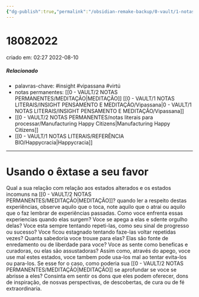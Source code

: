 ```yaml
---
{"dg-publish":true,"permalink":"/obsidian-remake-backup/0-vault/1-notas-literais/insight-pensamento-e-meditacao/usando-o-extase-a-seu-favor/","tags":["insight","vipassana","virtú"],"dgHomeLink":true,"dgShowLocalGraph":true,"dgShowFileTree":true,"dgEnableSearch":true,"noteIcon":""}
---
```


# 18082022
criado em: 02:27 2022-08-10

##### Relacionado
- palavras-chave: #insight #vipassana #virtú
- notas permanentes: [[0 - VAULT/2 NOTAS PERMANENTES/MEDITAÇÃO\|MEDITAÇÃO]] [[0 - VAULT/1 NOTAS LITERAIS/INSIGHT PENSAMENTO E MEDITAÇÃO/Vipassana\|0 - VAULT/1 NOTAS LITERAIS/INSIGHT PENSAMENTO E MEDITAÇÃO/Vipassana]]
- [[0 - VAULT/2 NOTAS PERMANENTES/notas literais para processar/Manufacturing Happy Citizens\|Manufacturing Happy Citizens]]
- [[0 - VAULT/1 NOTAS LITERAIS/REFERÊNCIA BIO/Happycracia\|Happycracia]]

---
# Usando o êxtase a seu favor
  
  

Qual a sua relação com relação aos estados alterados e os estados incomuns na [[0 - VAULT/2 NOTAS PERMANENTES/MEDITAÇÃO\|MEDITAÇÃO]]? quando ler a respeito destas experiências, observe aquilo que o toca, note aquilo que o atrai ou aquilo que o faz lembrar de experiências passadas. Como voce enfrenta essas experiencias quando elas surgem? Voce se apega a elas e sdente orgulho delas? Voce esta sempre tentando repeti-las, como seu sinal de progresso ou sucesso? Voce ficou estagnado tentando faze-las voltar repetidas vezes? Quanta sabedoria voce trouxe para elas? Elas são fonte de enredamento ou de liberdade para voce? Voce as sente como beneficas e curadoras, ou elas são assustadoras? Assim como, através do apego, voce use mal estes estados, voce tambem pode usa-los mal ao tentar evita-los ou para-los. Se esse for o caso, como poderia sua [[0 - VAULT/2 NOTAS PERMANENTES/MEDITAÇÃO\|MEDITAÇÃO]] se aprofundar se voce se abrisse a eles? Consinta em sentir os dons que eles podem oferecer, dons de inspiração, de nosvas perspectivas, de descobertas, de cura ou de fé extraordinaria.